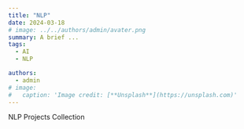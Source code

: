 ```yaml
---
title: "NLP"
date: 2024-03-18
# image: ../../authors/admin/avater.png
summary: A brief ...
tags: 
  - AI
  - NLP

authors:
  - admin
# image:
#   caption: 'Image credit: [**Unsplash**](https://unsplash.com)'
---
```


NLP Projects Collection
